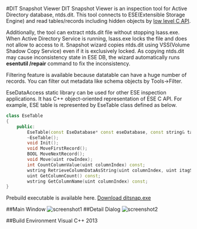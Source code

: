 #DIT Snapshot Viewer
DIT Snapshot Viewer is an inspection tool for Active Directory database, ntds.dit. This tool connects to ESE(Extensible Storage Engine) and read tables/records including hidden objects by [low level C API](https://msdn.microsoft.com/en-us/library/gg269259%28v=exchg.10%29.aspx).

Additionally, the tool can extract ntds.dit file without stopping lsass.exe. When Active Directory Service is running, lsass.exe locks the file and does not allow to access to it. Snapshot wizard copies ntds.dit using VSS(Volume Shadow Copy Service) even if it is exclusively locked. As copying ntds.dit may cause inconsistency state in ESE DB, the wizard automatically runs __esentutil /repair__ command to fix the inconsistency.

Filtering feature is available because datatable can have a huge number of records. You can filter out metadata like schema objects by Tools->Filter.

EseDataAccess static library can be used for other ESE inspection applications. It has C++ object-oriented representation of ESE C API. For example, ESE table is represented by EseTable class defined as below.
```C++
class EseTable
{
	public:
		EseTable(const EseDatabase* const eseDatabase, const string& tableName);
		~EseTable();
		void Init();
		void MoveFirstRecord();
		BOOL MoveNextRecord();
		void Move(uint rowIndex);
		int CountColumnValue(uint columnIndex) const;
		wstring RetrieveColumnDataAsString(uint columnIndex, uint itagSequence = 1);
		uint GetColumnCount() const;
		wstring GetColumnName(uint columnIndex) const;
}
```
Prebuild executable is available here.
[Download ditsnap.exe](https://github.com/yosqueoy/ditsnap/blob/master/x64/Release/ditsnap.exe?raw=true)

##Main Window
![screenshot1](https://raw.githubusercontent.com/yosqueoy/ditsnap/master/images/screenshot1.png)
##Detail Dialog
![screenshot2](https://raw.githubusercontent.com/yosqueoy/ditsnap/master/images/screenshot2.png)

##Build Environment
Visual C++ 2013
